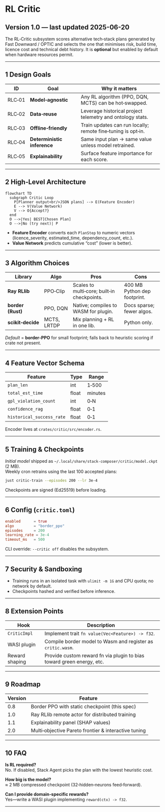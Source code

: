 # RL Critic

## Version 1.0 — last updated 2025-06-20

The RL‑Critic subsystem scores alternative tech‑stack plans generated by
Fast Downward / OPTIC and selects the one that minimises risk, build time,
licence cost and technical debt history. It is **optional** but enabled by
default when hardware resources permit.

---

## 1 Design Goals

| ID     | Goal                        | Why it matters                                               |
| ------ | --------------------------- | ------------------------------------------------------------ |
| RLC‑01 | **Model‑agnostic**          | Any RL algorithm (PPO, DQN, MCTS) can be hot‑swapped.        |
| RLC‑02 | **Data‑reuse**              | Leverage historical project telemetry and ontology stats.    |
| RLC‑03 | **Offline‑friendly**        | Train updates can run locally; remote fine‑tuning is opt‑in. |
| RLC‑04 | **Deterministic inference** | Same input plan → same value unless model retrained.         |
| RLC‑05 | **Explainability**          | Surface feature importance for each score.                   |

---

## 2 High‑Level Architecture

```mermaid
flowchart TD
  subgraph Critic Loop
    P[Planner output<br/>JSON plans] --> E(Feature Encoder)
    E --> V(Value Network)
    V --> O{Accept?}
  end
  O -->|Yes| BEST[Chosen Plan]
  O -->|No (try next)| P
```

- **Feature Encoder** converts each `PlanStep` to numeric vectors
  (licence_severity, estimated_time, dependency_count, etc.).
- **Value Network** predicts cumulative “cost” (lower is better).

---

## 3 Algorithm Choices

| Library           | Algo        | Pros                                        | Cons                         |
| ----------------- | ----------- | ------------------------------------------- | ---------------------------- |
| **Ray RLlib**     | PPO‑Clip    | Scales to multi‑core; built‑in checkpoints. | 400 MB Python dep footprint. |
| **border (Rust)** | PPO, DQN    | Native; compiles to WASM for plugin.        | Docs sparse; fewer algos.    |
| **scikit‑decide** | MCTS, LRTDP | Mix planning + RL in one lib.               | Python only.                 |

_Default_ = **border‑PPO** for small footprint; falls back to heuristic
scoring if crate not present.

---

## 4 Feature Vector Schema

| Feature                   | Type  | Range   |
| ------------------------- | ----- | ------- |
| `plan_len`                | int   | 1‑500   |
| `total_est_time`          | float | minutes |
| `gpl_violation_count`     | int   | 0‑N     |
| `confidence_rag`          | float | 0‑1     |
| `historical_success_rate` | float | 0‑1     |

Encoder lives at `crates/critic/src/encoder.rs`.

---

## 5 Training & Checkpoints

_Initial model_ shipped as
`~/.local/share/stack‑composer/critic/model.ckpt` (2 MB).  
Weekly cron retrains using the last 100 accepted plans:

```bash
just critic-train --episodes 200 --lr 3e-4
```

Checkpoints are signed (Ed25519) before loading.

---

## 6 Config (`critic.toml`)

```toml
enabled      = true
algo         = "border_ppo"
episodes     = 200
learning_rate = 3e-4
timeout_ms   = 500
```

CLI override: `--critic off` disables the subsystem.

---

## 7 Security & Sandboxing

- Training runs in an isolated task with
  `ulimit -m 1G` and CPU quota; no network by default.
- Checkpoints hashed and verified before inference.

---

## 8 Extension Points

| Hook           | Description                                                           |
| -------------- | --------------------------------------------------------------------- |
| `CriticImpl`   | Implement trait `fn value(Vec<Feature>) -> f32`.                      |
| WASI plugin    | Compile border model to Wasm and register as `critic.wasm`.           |
| Reward shaping | Provide custom reward fn via plugin to bias toward green energy, etc. |

---

## 9 Roadmap

| Version | Feature                                              |
| ------- | ---------------------------------------------------- |
| 0.8     | Border PPO with static checkpoint (this spec)        |
| 1.0     | Ray RLlib remote actor for distributed training      |
| 1.1     | Explainability panel (SHAP values)                   |
| 2.0     | Multi‑objective Pareto frontier & interactive tuning |

---

## 10 FAQ

**Is RL required?**  
No. If disabled, Stack Agent picks the plan with the lowest heuristic cost.

**How big is the model?**  
≈ 2 MB compressed checkpoint (32‑hidden‑neurons feed‑forward).

**Can I provide domain‑specific rewards?**  
Yes—write a WASI plugin implementing `reward(ctx) -> f32`.

---
